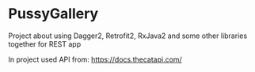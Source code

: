 # PussyGallery
Project about using Dagger2, Retrofit2, RxJava2 and some other libraries together for REST app

In project used API from: https://docs.thecatapi.com/ 
